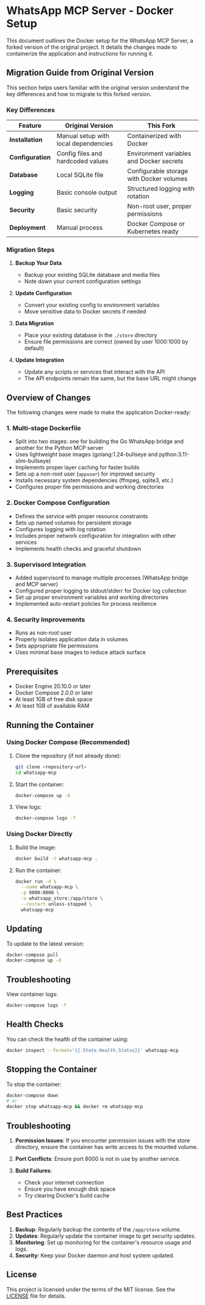 # WhatsApp MCP Server - Docker Setup

This document outlines the Docker setup for the WhatsApp MCP Server, a forked version of the original project. It details the changes made to containerize the application and instructions for running it.


## Migration Guide from Original Version

This section helps users familiar with the original version understand the key differences and how to migrate to this forked version.

### Key Differences

| Feature | Original Version | This Fork |
|---------|------------------|-----------|
| **Installation** | Manual setup with local dependencies | Containerized with Docker |
| **Configuration** | Config files and hardcoded values | Environment variables and Docker secrets |
| **Database** | Local SQLite file | Configurable storage with Docker volumes |
| **Logging** | Basic console output | Structured logging with rotation |
| **Security** | Basic security | Non-root user, proper permissions |
| **Deployment** | Manual process | Docker Compose or Kubernetes ready |

### Migration Steps

1. **Backup Your Data**
   - Backup your existing SQLite database and media files
   - Note down your current configuration settings

2. **Update Configuration**
   - Convert your existing config to environment variables
   - Move sensitive data to Docker secrets if needed

3. **Data Migration**
   - Place your existing database in the `./store` directory
   - Ensure file permissions are correct (owned by user 1000:1000 by default)

4. **Update Integration**
   - Update any scripts or services that interact with the API
   - The API endpoints remain the same, but the base URL might change

## Overview of Changes

The following changes were made to make the application Docker-ready:

### 1. Multi-stage Dockerfile
- Split into two stages: one for building the Go WhatsApp bridge and another for the Python MCP server
- Uses lightweight base images (golang:1.24-bullseye and python:3.11-slim-bullseye)
- Implements proper layer caching for faster builds
- Sets up a non-root user (`appuser`) for improved security
- Installs necessary system dependencies (ffmpeg, sqlite3, etc.)
- Configures proper file permissions and working directories

### 2. Docker Compose Configuration
- Defines the service with proper resource constraints
- Sets up named volumes for persistent storage
- Configures logging with log rotation
- Includes proper network configuration for integration with other services
- Implements health checks and graceful shutdown

### 3. Supervisord Integration
- Added supervisord to manage multiple processes (WhatsApp bridge and MCP server)
- Configured proper logging to stdout/stderr for Docker log collection
- Set up proper environment variables and working directories
- Implemented auto-restart policies for process resilience

### 4. Security Improvements
- Runs as non-root user
- Properly isolates application data in volumes
- Sets appropriate file permissions
- Uses minimal base images to reduce attack surface

## Prerequisites

- Docker Engine 20.10.0 or later
- Docker Compose 2.0.0 or later
- At least 1GB of free disk space
- At least 1GB of available RAM

## Running the Container

### Using Docker Compose (Recommended)

1. Clone the repository (if not already done):
   ```bash
   git clone <repository-url>
   cd whatsapp-mcp
   ```

2. Start the container:
   ```bash
   docker-compose up -d
   ```

3. View logs:
   ```bash
   docker-compose logs -f
   ```

### Using Docker Directly

1. Build the image:
   ```bash
   docker build -t whatsapp-mcp .
   ```

2. Run the container:
   ```bash
   docker run -d \
     --name whatsapp-mcp \
     -p 8000:8000 \
     -v whatsapp_store:/app/store \
     --restart unless-stopped \
     whatsapp-mcp
   ```

## Updating

To update to the latest version:

```bash
docker-compose pull
docker-compose up -d
```

## Troubleshooting

View container logs:
```bash
docker-compose logs -f
```

## Health Checks

You can check the health of the container using:

```bash
docker inspect --format='{{.State.Health.Status}}' whatsapp-mcp
```

## Stopping the Container

To stop the container:

```bash
docker-compose down
# or
docker stop whatsapp-mcp && docker rm whatsapp-mcp
```

## Troubleshooting

1. **Permission Issues**:
   If you encounter permission issues with the store directory, ensure the container has write access to the mounted volume.

2. **Port Conflicts**:
   Ensure port 8000 is not in use by another service.

3. **Build Failures**:
   - Check your internet connection
   - Ensure you have enough disk space
   - Try clearing Docker's build cache

## Best Practices

1. **Backup**: Regularly backup the contents of the `/app/store` volume.
2. **Updates**: Regularly update the container image to get security updates.
3. **Monitoring**: Set up monitoring for the container's resource usage and logs.
4. **Security**: Keep your Docker daemon and host system updated.

## License

This project is licensed under the terms of the MIT license. See the [LICENSE](LICENSE) file for details.

